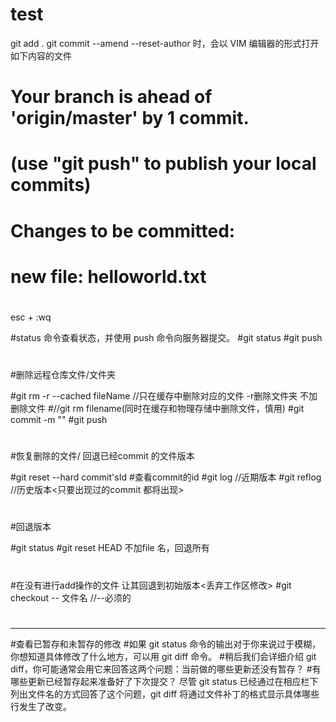 # test
git add .
git commit --amend --reset-author 时，会以 VIM 编辑器的形式打开如下内容的文件
# Your branch is ahead of 'origin/master' by 1 commit.
#   (use "git push" to publish your local commits)
#
# Changes to be committed:
#       new file:   helloworld.txt
#
esc + :wq

#status 命令查看状态，并使用 push 命令向服务器提交。
#git status
#git push
#
#删除远程仓库文件/文件夹 

#git rm -r --cached fileName //只在缓存中删除对应的文件   -r删除文件夹 不加删除文件
#//git rm filename(同时在缓存和物理存储中删除文件，慎用)
#git commit -m ""
#git push
#
#恢复删除的文件/ 回退已经commit 的文件版本

#git reset --hard commit'sId
#查看commit的id 
#git log   //近期版本
#git reflog //历史版本<只要出现过的commit 都将出现>
#
#回退版本 

#git status 
#git reset HEAD <file> 不加file 名，回退所有
#
#在没有进行add操作的文件 让其回退到初始版本<丢弃工作区修改>
#git checkout -- 文件名 //--必须的
#
--------------------------------------
#查看已暂存和未暂存的修改
#如果 git status 命令的输出对于你来说过于模糊，你想知道具体修改了什么地方，可以用 git diff 命令。 
#稍后我们会详细介绍 git diff，你可能通常会用它来回答这两个问题：当前做的哪些更新还没有暂存？ 
#有哪些更新已经暂存起来准备好了下次提交？ 尽管 git status 已经通过在相应栏下列出文件名的方式回答了这个问题，git diff 将通过文件补丁的格式显示具体哪些行发生了改变。
